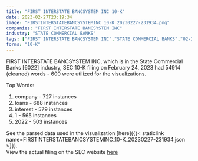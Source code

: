 ```yaml
---
title: "FIRST INTERSTATE BANCSYSTEM INC 10-K"
date: 2023-02-27T23:19:34
image: "FIRSTINTERSTATEBANCSYSTEMINC_10-K_20230227-231934.png"
companies: "FIRST INTERSTATE BANCSYSTEM INC"
industry: "STATE COMMERCIAL BANKS"
tags: ["FIRST INTERSTATE BANCSYSTEM INC","STATE COMMERCIAL BANKS","02-24-2023","10-K"]
forms: "10-K"
---
```

FIRST INTERSTATE BANCSYSTEM INC, which is in the State Commercial Banks [6022] industry, SEC 10-K filing on February 24, 2023 had 54914 (cleaned) words - 600 were utilized for the visualizations.

Top Words:
1. company - 727 instances
2. loans - 688 instances
3. interest - 579 instances
4. 1 - 565 instances
5. 2022 - 503 instances


See the parsed data used in the visualization [here]({{< staticlink name=FIRSTINTERSTATEBANCSYSTEMINC_10-K_20230227-231934.json >}}).  
View the actual filing on the SEC website [here](https://www.sec.gov/Archives/edgar/data/860413/0000860413-23-000045.txt)